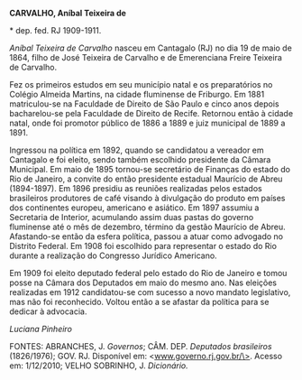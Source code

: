 **CARVALHO, Aníbal Teixeira de**

\* dep. fed. RJ 1909-1911.

*Aníbal Teixeira de Carvalho* nasceu em Cantagalo (RJ) no dia 19 de maio
de 1864, filho de José Teixeira de Carvalho e de Emerenciana Freire
Teixeira de Carvalho.

Fez os primeiros estudos em seu município natal e os preparatórios no
Colégio Almeida Martins, na cidade fluminense de Friburgo. Em 1881
matriculou-se na Faculdade de Direito de São Paulo e cinco anos depois
bacharelou-se pela Faculdade de Direito de Recife. Retornou então à
cidade natal, onde foi promotor público de 1886 a 1889 e juiz municipal
de 1889 a 1891.

Ingressou na política em 1892, quando se candidatou a vereador em
Cantagalo e foi eleito, sendo também escolhido presidente da Câmara
Municipal. Em maio de 1895 tornou-se secretário de Finanças do estado do
Rio de Janeiro, a convite do então presidente estadual Maurício de Abreu
(1894-1897). Em 1896 presidiu as reuniões realizadas pelos estados
brasileiros produtores de café visando à divulgação do produto em países
dos continentes europeu, americano e asiático. Em 1897 assumiu a
Secretaria de Interior, acumulando assim duas pastas do governo
fluminense até o mês de dezembro, término da gestão Maurício de Abreu.
Afastando-se então da esfera política, passou a atuar como advogado no
Distrito Federal. Em 1908 foi escolhido para representar o estado do Rio
durante a realização do Congresso Jurídico Americano.

Em 1909 foi eleito deputado federal pelo estado do Rio de Janeiro e
tomou posse na Câmara dos Deputados em maio do mesmo ano. Nas eleições
realizadas em 1912 candidatou-se com sucesso a novo mandato legislativo,
mas não foi reconhecido. Voltou então a se afastar da política para se
dedicar à advocacia.

*Luciana Pinheiro*

FONTES: ABRANCHES, J. *Governos*; CÂM. DEP. *Deputados brasileiros*
(1826/1976); GOV. RJ. Disponível em: \<www.governo.rj.gov.br/\>. Acesso
em: 1/12/2010; VELHO SOBRINHO, J. *Dicionário.*
